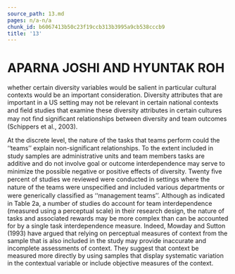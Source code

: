 ```yaml
---
source_path: 13.md
pages: n/a-n/a
chunk_id: b6067413b50c23f19ccb313b3995a9cb538cccb9
title: '13'
---
```

# APARNA JOSHI AND HYUNTAK ROH

whether certain diversity variables would be salient in particular cultural contexts would be an important consideration. Diversity attributes that are important in a US setting may not be relevant in certain national contexts and ﬁeld studies that examine these diversity attributes in certain cultures may not ﬁnd signiﬁcant relationships between diversity and team outcomes (Schippers et al., 2003).

At the discrete level, the nature of the tasks that teams perform could the ‘‘teams’’ explain non-signiﬁcant relationships. To the extent included in study samples are administrative units and team members tasks are additive and do not involve goal or outcome interdependence may serve to minimize the possible negative or positive effects of diversity. Twenty ﬁve percent of studies we reviewed were conducted in settings where the nature of the teams were unspeciﬁed and included various departments or were generically classiﬁed as ‘‘management teams’’. Although as indicated in Table 2a, a number of studies do account for team interdependence (measured using a perceptual scale) in their research design, the nature of tasks and associated rewards may be more complex than can be accounted for by a single task interdependence measure. Indeed, Mowday and Sutton (1993) have argued that relying on perceptual measures of context from the sample that is also included in the study may provide inaccurate and incomplete assessments of context. They suggest that context be measured more directly by using samples that display systematic variation in the contextual variable or include objective measures of the context.
